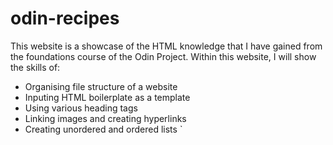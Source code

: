 # odin-recipes

This website is a showcase of the HTML knowledge that I have gained from the foundations course of the Odin Project. Within this website, I will show the skills of:

- Organising file structure of a website
- Inputing HTML boilerplate as a template
- Using various heading tags
- Linking images and creating hyperlinks
- Creating unordered and ordered lists
`
